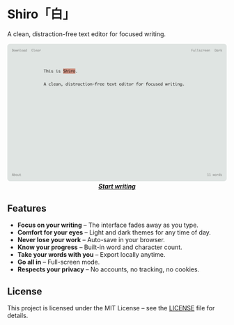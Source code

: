 # Shiro「白」

A clean, distraction-free text editor for focused writing.

<p align="center">
  <a href="https://vsakkas.github.io/shiro/">
    <img src="assets/screenshot_light.png" alt="Shiro Text Editor">
  </a>
  <a href="https://vsakkas.github.io/shiro/"><b><i>Start writing</i></b></a>
</p>

## Features

- **Focus on your writing** – The interface fades away as you type.
- **Comfort for your eyes** – Light and dark themes for any time of day.
- **Never lose your work** – Auto-save in your browser.
- **Know your progress** – Built-in word and character count.
- **Take your words with you** – Export locally anytime.
- **Go all in** – Full-screen mode.
- **Respects your privacy** – No accounts, no tracking, no cookies.

## License

This project is licensed under the MIT License – see the [LICENSE](LICENSE) file for details.
